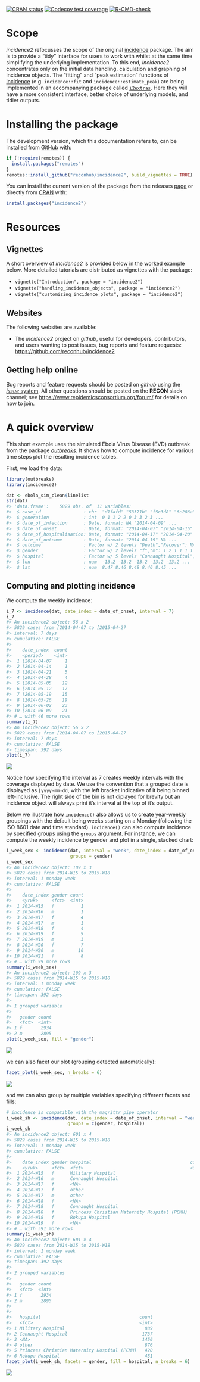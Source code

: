 
<!-- badges: start -->

[![CRAN
status](https://www.r-pkg.org/badges/version/incidence2)](https://CRAN.R-project.org/package=incidence2)
[![Codecov test
coverage](https://codecov.io/gh/reconhub/incidence2/branch/master/graph/badge.svg)](https://codecov.io/gh/reconhub/incidence2?branch=master)
[![R-CMD-check](https://github.com/reconhub/incidence2/workflows/R-CMD-check/badge.svg)](https://github.com/reconhub/incidence2/actions)
<!-- badges: end -->

# Scope

*incidence2* refocusses the scope of the original
[incidence](https://github.com/reconhub/incidence) package. The aim is
to provide a “tidy” interface for users to work with whilst at the same
time simplifying the underlying implementation. To this end,
*incidence2* concentrates only on the initial data handling, calculation
and graphing of incidence objects. The “fitting” and “peak estimation”
functions of [incidence](https://github.com/reconhub/incidence)
(e.g. `incidence::fit` and `incidence::estimate_peak`) are being
implemented in an accompanying package called
[`i2extras`](https://github.com/reconhub/i2extras). Here they will have
a more consistent interface, better choice of underlying models, and
tidier outputs.

# Installing the package

The development version, which this documentation refers to, can be
installed from [GitHub](https://github.com/) with:

``` r
if (!require(remotes)) {
  install.packages("remotes")
}
remotes::install_github("reconhub/incidence2", build_vignettes = TRUE)
```

You can install the current version of the package from the releases
[page](https://github.com/reconhub/incidence2/releases) or directly from
[CRAN](https://cran.r-project.org/) with:

``` r
install.packages("incidence2")
```

# Resources

## Vignettes

A short overview of *incidence2* is provided below in the worked example
below. More detailed tutorials are distributed as vignettes with the
package:

  - `vignette("Introduction", package = "incidence2")`
  - `vignette("handling_incidence_objects", package = "incidence2")`
  - `vignette("customizing_incidence_plots", package = "incidence2")`

## Websites

The following websites are available:

  - The *incidence2* project on *github*, useful for developers,
    contributors, and users wanting to post issues, bug reports and
    feature requests: <br> <https://github.com/reconhub/incidence2>

## Getting help online

Bug reports and feature requests should be posted on *github* using the
[*issue* system](https://github.com/reconhub/incidence2/issues). All
other questions should be posted on the **RECON** slack channel; see
<https://www.repidemicsconsortium.org/forum/> for details on how to
join.

# A quick overview

This short example uses the simulated Ebola Virus Disease (EVD) outbreak
from the package [*outbreaks*](https://github.com/reconhub/outbreaks).
It shows how to compute incidence for various time steps plot the
resulting incidence tables.

First, we load the data:

``` r
library(outbreaks)
library(incidence2)

dat <- ebola_sim_clean$linelist
str(dat)
#> 'data.frame':    5829 obs. of  11 variables:
#>  $ case_id                : chr  "d1fafd" "53371b" "f5c3d8" "6c286a" ...
#>  $ generation             : int  0 1 1 2 2 0 3 3 2 3 ...
#>  $ date_of_infection      : Date, format: NA "2014-04-09" ...
#>  $ date_of_onset          : Date, format: "2014-04-07" "2014-04-15" ...
#>  $ date_of_hospitalisation: Date, format: "2014-04-17" "2014-04-20" ...
#>  $ date_of_outcome        : Date, format: "2014-04-19" NA ...
#>  $ outcome                : Factor w/ 2 levels "Death","Recover": NA NA 2 1 2 NA 2 1 2 1 ...
#>  $ gender                 : Factor w/ 2 levels "f","m": 1 2 1 1 1 1 1 1 2 2 ...
#>  $ hospital               : Factor w/ 5 levels "Connaught Hospital",..: 2 1 3 NA 3 NA 1 4 3 5 ...
#>  $ lon                    : num  -13.2 -13.2 -13.2 -13.2 -13.2 ...
#>  $ lat                    : num  8.47 8.46 8.48 8.46 8.45 ...
```

## Computing and plotting incidence

We compute the weekly incidence:

``` r
i_7 <- incidence(dat, date_index = date_of_onset, interval = 7)
i_7
#> An incidence2 object: 56 x 2
#> 5829 cases from [2014-04-07 to [2015-04-27
#> interval: 7 days
#> cumulative: FALSE
#> 
#>    date_index  count
#>    <period>    <int>
#>  1 [2014-04-07     1
#>  2 [2014-04-14     1
#>  3 [2014-04-21     5
#>  4 [2014-04-28     4
#>  5 [2014-05-05    12
#>  6 [2014-05-12    17
#>  7 [2014-05-19    15
#>  8 [2014-05-26    19
#>  9 [2014-06-02    23
#> 10 [2014-06-09    21
#> # … with 46 more rows
summary(i_7)
#> An incidence2 object: 56 x 2
#> 5829 cases from [2014-04-07 to [2015-04-27
#> interval: 7 days
#> cumulative: FALSE
#> timespan: 392 days
plot(i_7)
```

<img src="man/figures/README-incid7-1.png" style="display: block; margin: auto;" />

Notice how specifying the interval as 7 creates weekly intervals with
the coverage displayed by date. We use the convention that a grouped
date is displayed as `[yyyy-mm-dd`, with the left bracket indicative of
it being binned left-inclusive. The right side of the bin is not
diplayed for brevity but an incidence object will always print it’s
interval at the top of it’s output.

Below we illustrate how `incidence()` also allows us to create
year-weekly groupings with the default being weeks starting on a Monday
(following the ISO 8601 date and time standard). `incidence()` can also
compute incidence by specified groups using the `groups` argument. For
instance, we can compute the weekly incidence by gender and plot in a
single, stacked chart:

``` r
i_week_sex <- incidence(dat, interval = "week", date_index = date_of_onset,
                        groups = gender)
i_week_sex
#> An incidence2 object: 109 x 3
#> 5829 cases from 2014-W15 to 2015-W18
#> interval: 1 monday week
#> cumulative: FALSE
#> 
#>    date_index gender count
#>    <yrwk>     <fct>  <int>
#>  1 2014-W15   f          1
#>  2 2014-W16   m          1
#>  3 2014-W17   f          4
#>  4 2014-W17   m          1
#>  5 2014-W18   f          4
#>  6 2014-W19   f          9
#>  7 2014-W19   m          3
#>  8 2014-W20   f          7
#>  9 2014-W20   m         10
#> 10 2014-W21   f          8
#> # … with 99 more rows
summary(i_week_sex)
#> An incidence2 object: 109 x 3
#> 5829 cases from 2014-W15 to 2015-W18
#> interval: 1 monday week
#> cumulative: FALSE
#> timespan: 392 days
#> 
#> 1 grouped variable
#> 
#>   gender count
#>   <fct>  <int>
#> 1 f       2934
#> 2 m       2895
plot(i_week_sex, fill = "gender")
```

<img src="man/figures/README-genderstack-1.png" style="display: block; margin: auto;" />

we can also facet our plot (grouping detected automatically):

``` r
facet_plot(i_week_sex, n_breaks = 6)
```

<img src="man/figures/README-genderfacet-1.png" style="display: block; margin: auto;" />

and we can also group by multiple variables specifying different facets
and fills:

``` r
# incidence is compatible with the magrittr pipe operator
i_week_sh <- incidence(dat, date_index = date_of_onset, interval = "week",
                       groups = c(gender, hospital))
i_week_sh
#> An incidence2 object: 601 x 4
#> 5829 cases from 2014-W15 to 2015-W18
#> interval: 1 monday week
#> cumulative: FALSE
#> 
#>    date_index gender hospital                                     count
#>    <yrwk>     <fct>  <fct>                                        <int>
#>  1 2014-W15   f      Military Hospital                                1
#>  2 2014-W16   m      Connaught Hospital                               1
#>  3 2014-W17   f      <NA>                                             2
#>  4 2014-W17   f      other                                            2
#>  5 2014-W17   m      other                                            1
#>  6 2014-W18   f      <NA>                                             1
#>  7 2014-W18   f      Connaught Hospital                               1
#>  8 2014-W18   f      Princess Christian Maternity Hospital (PCMH)     1
#>  9 2014-W18   f      Rokupa Hospital                                  1
#> 10 2014-W19   f      <NA>                                             1
#> # … with 591 more rows
summary(i_week_sh)
#> An incidence2 object: 601 x 4
#> 5829 cases from 2014-W15 to 2015-W18
#> interval: 1 monday week
#> cumulative: FALSE
#> timespan: 392 days
#> 
#> 2 grouped variables
#> 
#>   gender count
#>   <fct>  <int>
#> 1 f       2934
#> 2 m       2895
#> 
#> 
#>   hospital                                     count
#>   <fct>                                        <int>
#> 1 Military Hospital                              889
#> 2 Connaught Hospital                            1737
#> 3 <NA>                                          1456
#> 4 other                                          876
#> 5 Princess Christian Maternity Hospital (PCMH)   420
#> 6 Rokupa Hospital                                451
facet_plot(i_week_sh, facets = gender, fill = hospital, n_breaks = 6)
```

<img src="man/figures/README-genderhospital-1.png" style="display: block; margin: auto;" />
